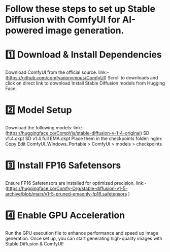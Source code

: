 # Follow these steps to set up Stable Diffusion with ComfyUI for AI-powered image generation.

# 1️⃣ Download & Install Dependencies

Download ComfyUI from the official source. link:-(https://github.com/comfyanonymous/ComfyUI) 
Scroll to downloads and click on direct link to download
Install Stable Diffusion models from Hugging Face.

# 2️⃣ Model Setup

Download the following models: link:- (https://huggingface.co/CompVis/stable-diffusion-v-1-4-original)
SD v1.4.ckpt
SD v1.4 full EMA.ckpt
Place them in the checkpoints folder:
nginx
Copy
Edit
ComfyUI_Windows_Portable > ComfyUI > models > checkpoints  

# 3️⃣ Install FP16 Safetensors

Ensure FP16 Safetensors are installed for optimized precision. link:- (https://huggingface.co/Comfy-Org/stable-diffusion-v1-5-archive/blob/main/v1-5-pruned-emaonly-fp16.safetensors )

# 4️⃣ Enable GPU Acceleration

Run the GPU execution file to enhance performance and speed up image generation.
Once set up, you can start generating high-quality images with Stable Diffusion & ComfyUI!
